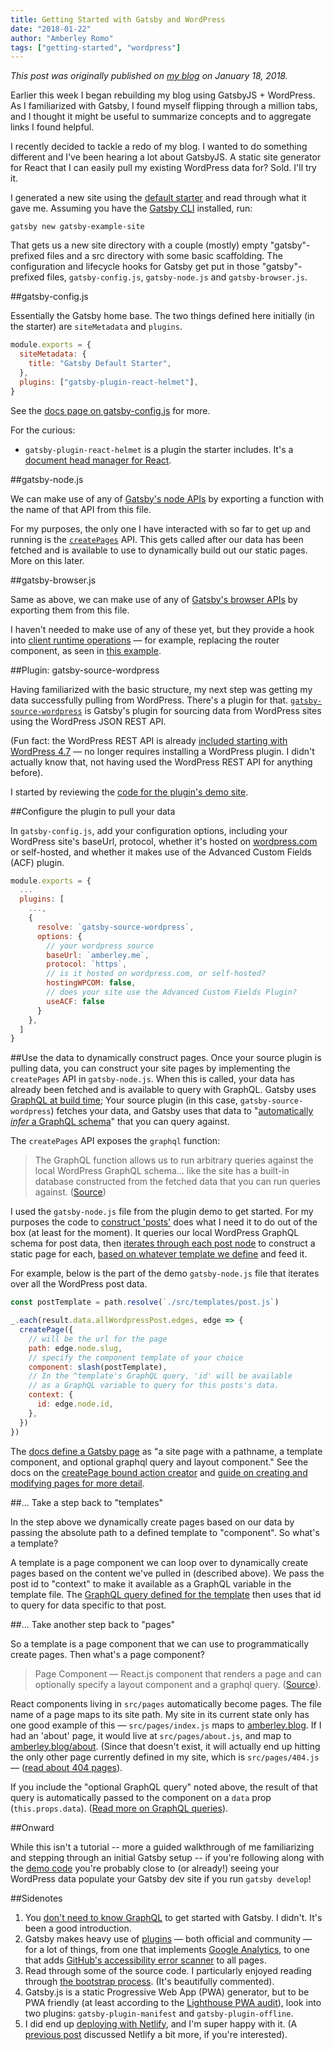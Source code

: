 ```yaml
---
title: Getting Started with Gatsby and WordPress
date: "2018-01-22"
author: "Amberley Romo"
tags: ["getting-started", "wordpress"]
---
```


_This post was originally published on
[my blog](https://amberley.blog/getting-started-with-gatsbyjs-and-wordpress)
on January 18, 2018._

Earlier this week I began rebuilding my blog using GatsbyJS + WordPress. As I familiarized with Gatsby, I found myself flipping through a million tabs, and I thought it might be useful to summarize concepts and to aggregate links I found helpful.

I recently decided to tackle a redo of my blog. I wanted to do something different and I've been hearing a lot about GatsbyJS. A static site generator for React that I can easily pull my existing WordPress data for? Sold. I'll try it.

I generated a new site using the [default starter](https://github.com/gatsbyjs/gatsby-starter-default) and read through what it gave me. Assuming you have the [Gatsby CLI](/docs/) installed, run:

`gatsby new gatsby-example-site`

That gets us a new site directory with a couple (mostly) empty "gatsby"-prefixed files and a src directory with some basic scaffolding. The configuration and lifecycle hooks for Gatsby get put in those "gatsby"-prefixed files, `gatsby-config.js`, `gatsby-node.js` and `gatsby-browser.js`.

##gatsby-config.js

Essentially the Gatsby home base. The two things defined here initially (in the starter) are `siteMetadata` and `plugins`.

```javascript
module.exports = {
  siteMetadata: {
    title: "Gatsby Default Starter",
  },
  plugins: ["gatsby-plugin-react-helmet"],
}
```

See the [docs page on gatsby-config.js](/docs/gatsby-config/) for more.

For the curious:

- `gatsby-plugin-react-helmet` is a plugin the starter includes. It's a [document head manager for React](/packages/gatsby-plugin-react-helmet/).

##gatsby-node.js

We can make use of any of [Gatsby's node APIs](/docs/node-apis/) by exporting a function with the name of that API from this file.

For my purposes, the only one I have interacted with so far to get up and running is the [`createPages`](/docs/node-apis/#createPages) API. This gets called after our data has been fetched and is available to use to dynamically build out our static pages. More on this later.

##gatsby-browser.js

Same as above, we can make use of any of [Gatsby's browser APIs](/docs/browser-apis/) by exporting them from this file.

I haven't needed to make use of any of these yet, but they provide a hook into [client runtime operations](/docs/gatsby-lifecycle-apis/) — for example, replacing the router component, as seen in [this example](https://github.com/gatsbyjs/gatsby/blob/master/examples/using-redux/gatsby-browser.js#L7).

##Plugin: gatsby-source-wordpress

Having familiarized with the basic structure, my next step was getting my data successfully pulling from WordPress. There's a plugin for that. [`gatsby-source-wordpress`](https://github.com/gatsbyjs/gatsby/tree/master/packages/gatsby-source-wordpress) is Gatsby's plugin for sourcing data from WordPress sites using the WordPress JSON REST API.

(Fun fact: the WordPress REST API is already [included starting with WordPress 4.7](http://v2.wp-api.org/) — no longer requires installing a WordPress plugin. I didn't actually know that, not having used the WordPress REST API for anything before).

I started by reviewing the [code for the plugin's demo site](https://github.com/gatsbyjs/gatsby/tree/master/examples/using-wordpress).

##Configure the plugin to pull your data

In `gatsby-config.js`, add your configuration options, including your WordPress site's baseUrl, protocol, whether it's hosted on [wordpress.com](http://wordpress.com/) or self-hosted, and whether it makes use of the Advanced Custom Fields (ACF) plugin.

```javascript
module.exports = {
  ...
  plugins: [
    ...,
    {
      resolve: `gatsby-source-wordpress`,
      options: {
        // your wordpress source
        baseUrl: `amberley.me`,
        protocol: `https`,
        // is it hosted on wordpress.com, or self-hosted?
        hostingWPCOM: false,
        // does your site use the Advanced Custom Fields Plugin?
        useACF: false
      }
    },
  ]
}
```

##Use the data to dynamically construct pages.
Once your source plugin is pulling data, you can construct your site pages by implementing the `createPages` API in `gatsby-node.js`. When this is called, your data has already been fetched and is available to query with GraphQL. Gatsby uses [GraphQL at build time](/docs/querying-with-graphql/#how-does-graphql-and-gatsby-work-together); Your source plugin (in this case, `gatsby-source-wordpress`) fetches your data, and Gatsby uses that data to "[automatically _infer_ a GraphQL schema](/docs/querying-with-graphql/#how-does-graphql-and-gatsby-work-together)" that you can query against.

The `createPages` API exposes the `graphql` function:

> The GraphQL function allows us to run arbitrary queries against the local WordPress GraphQL schema... like the site has a built-in database constructed from the fetched data that you can run queries against. ([Source](https://github.com/gatsbyjs/gatsby/blob/master/examples/using-wordpress/gatsby-node.js#L15))

I used the `gatsby-node.js` file from the plugin demo to get started. For my purposes the code to [construct 'posts'](https://github.com/gatsbyjs/gatsby/blob/master/examples/using-wordpress/gatsby-node.js#L12) does what I need it to do out of the box (at least for the moment). It queries our local WordPress GraphQL schema for post data, then [iterates through each post node](https://github.com/gatsbyjs/gatsby/blob/master/examples/using-wordpress/gatsby-node.js#L94) to construct a static page for each, [based on whatever template we define](https://github.com/gatsbyjs/gatsby/blob/master/examples/using-wordpress/gatsby-node.js#L97) and feed it.

For example, below is the part of the demo `gatsby-node.js` file that iterates over all the WordPress post data.

```javascript
const postTemplate = path.resolve(`./src/templates/post.js`)

_.each(result.data.allWordpressPost.edges, edge => {
  createPage({
    // will be the url for the page
    path: edge.node.slug,
    // specify the component template of your choice
    component: slash(postTemplate),
    // In the ^template's GraphQL query, 'id' will be available
    // as a GraphQL variable to query for this posts's data.
    context: {
      id: edge.node.id,
    },
  })
})
```

The [docs define a Gatsby page](/docs/api-specification/#concepts) as "a site page with a pathname, a template component, and optional graphql query and layout component." See the docs on the [createPage bound action creator](/docs/bound-action-creators/#createPage) and [guide on creating and modifying pages for more detail](/docs/creating-and-modifying-pages/).

##... Take a step back to "templates"

In the step above we dynamically create pages based on our data by passing the absolute path to a defined template to "component". So what's a template?

A template is a page component we can loop over to dynamically create pages based on the content we've pulled in (described above). We pass the post id to "context" to make it available as a GraphQL variable in the template file. The [GraphQL query defined for the template](https://github.com/gatsbyjs/gatsby/blob/master/examples/using-wordpress/src/templates/post.js#L66) then uses that id to query for data specific to that post.

##... Take another step back to "pages"

So a template is a page component that we can use to programmatically create pages. Then what's a page component?

> Page Component — React.js component that renders a page and can optionally specify a layout component and a graphql query. ([Source](/docs/api-specification/#concepts)).

React components living in `src/pages` automatically become pages. The file name of a page maps to its site path. My site in its current state only has one good example of this — `src/pages/index.js` maps to [amberley.blog](https://amberley.blog/). If I had an 'about' page, it would live at `src/pages/about.js`, and map to [amberley.blog/about](https://amberley.blog/about). (Since that doesn't exist, it will actually end up hitting the only other page currently defined in my site, which is `src/pages/404.js` — ([read about 404 pages](/docs/add-404-page/)).

If you include the "optional GraphQL query" noted above, the result of that query is automatically passed to the component on a `data` prop (`this.props.data`). ([Read more on GraphQL queries](/docs/querying-with-graphql/#what-does-a-graphql-query-look-like)).

##Onward

While this isn't a tutorial -- more a guided walkthrough of me familiarizing and stepping through an initial Gatsby setup -- if you're following along with the [demo code](https://github.com/gatsbyjs/gatsby/tree/master/examples/using-wordpress) you're probably close to (or already!) seeing your WordPress data populate your Gatsby dev site if you run `gatsby develop`!

##Sidenotes

1.  You [don't need to know GraphQL](https://github.com/gatsbyjs/gatsby/issues/1172#issuecomment-308634739) to get started with Gatsby. I didn't. It's been a good introduction.
2.  Gatsby makes heavy use of [plugins](/docs/plugins/) — both official and community — for a lot of things, from one that implements [Google Analytics](https://github.com/gatsbyjs/gatsby/tree/master/packages/gatsby-plugin-google-analytics), to one that adds [GitHub's accessibility error scanner](https://github.com/alampros/gatsby-plugin-accessibilityjs) to all pages.
3.  Read through some of the source code. I particularly enjoyed reading through [the bootstrap process](https://github.com/gatsbyjs/gatsby/blob/master/packages/gatsby/src/bootstrap/index.js). (It's beautifully commented).
4.  Gatsby.js is a static Progressive Web App (PWA) generator, but to be PWA friendly (at least according to the [Lighthouse PWA audit](https://developers.google.com/web/tools/lighthouse/)), look into two plugins: `gatsby-plugin-manifest` and `gatsby-plugin-offline`.
5.  I did end up [deploying with Netlify](/docs/deploy-gatsby/#netlify), and I'm super happy with it. (A [previous post](/blog/2017-12-06-gatsby-plus-contentful-plus-netlify/#solution-netlify--gatsby) discussed Netlify a bit more, if you're interested).
